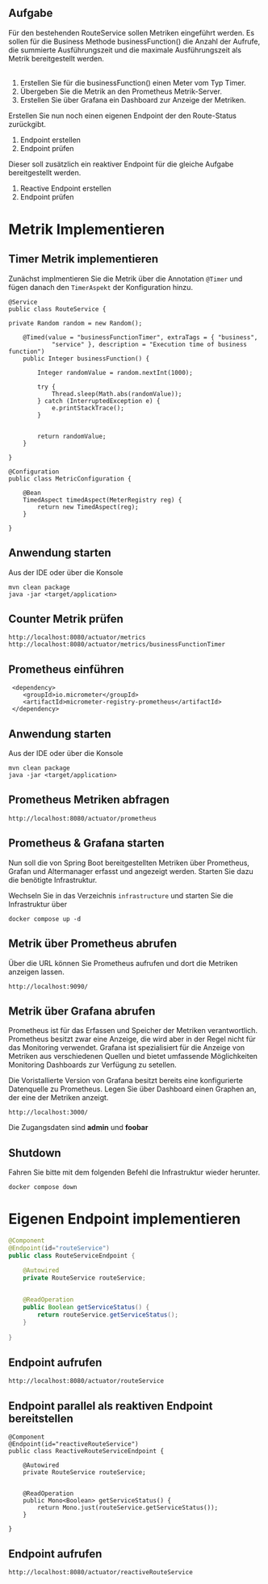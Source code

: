 ## Aufgabe 

Für den bestehenden RouteService sollen Metriken eingeführt werden. Es sollen für die Business Methode businessFunction() die Anzahl der Aufrufe, die summierte Ausführungszeit und die maximale Ausführungszeit als Metrik bereitgestellt werden. 	
 
1. Erstellen Sie für die businessFunction() einen Meter vom Typ Timer. 
2. Übergeben Sie die Metrik an den Prometheus Metrik-Server.
3. Erstellen Sie über Grafana ein Dashboard zur Anzeige der Metriken.


Erstellen Sie nun noch einen eigenen Endpoint der den Route-Status zurückgibt.

1. Endpoint erstellen
2. Endpoint prüfen


Dieser soll zusätzlich ein reaktiver Endpoint für die gleiche Aufgabe bereitgestellt werden. 


1. Reactive Endpoint erstellen
2. Endpoint prüfen


# Metrik Implementieren 

## Timer Metrik implementieren 

Zunächst implmentieren Sie die Metrik über die Annotation  ``@Timer`` und fügen danach den ``TimerAspekt`` der Konfiguration hinzu. 


```
@Service
public class RouteService {

private Random random = new Random();

	@Timed(value = "businessFunctionTimer", extraTags = { "business",
			"service" }, description = "Execution time of business function")
	public Integer businessFunction() {

		Integer randomValue = random.nextInt(1000);

		try {
			Thread.sleep(Math.abs(randomValue));
		} catch (InterruptedException e) {
			e.printStackTrace();
		}

	
		return randomValue;
	}

}

@Configuration
public class MetricConfiguration {

	@Bean
	TimedAspect timedAspect(MeterRegistry reg) {
		return new TimedAspect(reg);
	}

}
```

## Anwendung starten 
Aus der IDE oder über die Konsole 


```
mvn clean package
java -jar <target/application>
```

## Counter Metrik prüfen 

```
http://localhost:8080/actuator/metrics
http://localhost:8080/actuator/metrics/businessFunctionTimer
```




## Prometheus einführen 

```
 <dependency>
	<groupId>io.micrometer</groupId>
    <artifactId>micrometer-registry-prometheus</artifactId>
 </dependency>
```


## Anwendung starten 
Aus der IDE oder über die Konsole 

```
mvn clean package
java -jar <target/application>
```


## Prometheus Metriken abfragen 

```
http://localhost:8080/actuator/prometheus
```

## Prometheus & Grafana starten 

Nun soll die von Spring Boot bereitgestellten Metriken über Prometheus, Grafan und Altermanager erfasst 
und angezeigt werden. Starten Sie dazu die benötigte Infrastruktur. 

Wechseln Sie in das Verzeichnis ``infrastructure`` und starten Sie die Infrastruktur über 


```
docker compose up -d 
```


## Metrik über Prometheus abrufen 

Über die URL können Sie Prometheus aufrufen und dort die Metriken anzeigen lassen. 


```
http://localhost:9090/
```

## Metrik über Grafana abrufen 

Prometheus ist für das Erfassen und Speicher der Metriken verantwortlich. Prometheus 
besitzt zwar eine Anzeige, die wird aber in der Regel nicht für das Monitoring verwendet. 
Grafana ist spezialisiert für die Anzeige von Metriken aus verschiedenen Quellen und 
bietet umfassende Möglichkeiten Monitoring Dashboards zur Verfügung zu setellen. 

Die Voristallierte Version von Grafana besitzt bereits eine konfigurierte Datenquelle 
zu Prometheus. Legen Sie über Dashboard einen Graphen an, der eine der Metriken anzeigt. 


```
http://localhost:3000/
```

Die Zugangsdaten sind **admin** und **foobar**



## Shutdown 

Fahren Sie bitte mit dem folgenden Befehl die Infrastruktur wieder herunter. 

```
docker compose down 
```





# Eigenen Endpoint implementieren  

```java
@Component
@Endpoint(id="routeService")
public class RouteServiceEndpoint {

	@Autowired
	private RouteService routeService;
	

	@ReadOperation
	public Boolean getServiceStatus() {
		return routeService.getServiceStatus();
	}
	
}
```

## Endpoint aufrufen 

```
http://localhost:8080/actuator/routeService
```


## Endpoint parallel als reaktiven Endpoint bereitstellen   

```
@Component
@Endpoint(id="reactiveRouteService")
public class ReactiveRouteServiceEndpoint {

	@Autowired
	private RouteService routeService;
	
	
	@ReadOperation
	public Mono<Boolean> getServiceStatus() {
		return Mono.just(routeService.getServiceStatus());
	}
	
}

```

## Endpoint aufrufen 

```
http://localhost:8080/actuator/reactiveRouteService
```

